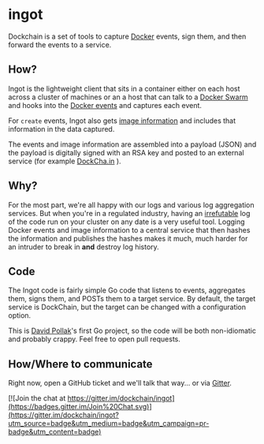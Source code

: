 # ingot

Dockchain is a set of tools to capture [Docker](https://docker.com) events, sign them,
and then forward the events to a service.

## How?

Ingot is the lightweight client that sits in a container either on each
host across a cluster of machines or an a host that can talk to a
[Docker Swarm](https://docs.docker.com/swarm/) and hooks into the
[Docker events](http://docs.docker.com/reference/api/docker_remote_api_v1.18/#monitor-dockers-events) and captures each event.

For `create` events, Ingot also gets [image information](http://docs.docker.com/reference/api/docker_remote_api_v1.18/#inspect-an-image) and includes that information
in the data captured.

The events and image information are assembled into a payload (JSON)
and the payload is digitally signed with an RSA key and posted
to an external service (for example [DockCha.in](https://dockcha.in) ).

## Why?

For the most part, we're all happy with our logs and various
log aggregation services. But when you're in a regulated
industry, having an [irrefutable](http://dictionary.reference.com/browse/irrefutable) log of the code run on your cluster on any date is
a very useful tool. Logging Docker events and image information
to a central service that then hashes the information and
publishes the hashes makes it much, much harder for an intruder
to break in **and** destroy log history.

## Code

The Ingot code is fairly simple Go code that listens to events,
aggregates them, signs them, and POSTs them to a target service.
By default, the target service is DockChain, but the target can
be changed with a configuration option.

This is [David Pollak](https://github.com/dpp)'s first Go project,
so the code will be both non-idiomatic and probably crappy. Feel
free to open pull requests.

## How/Where to communicate

Right now, open a GitHub ticket and we'll talk that way...
or via [Gitter](https://gitter.im/dockchain/ingot).

[![Join the chat at https://gitter.im/dockchain/ingot](https://badges.gitter.im/Join%20Chat.svg)](https://gitter.im/dockchain/ingot?utm_source=badge&utm_medium=badge&utm_campaign=pr-badge&utm_content=badge)

